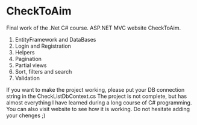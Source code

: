 # CheckToAim
Final work of the .Net C# course. 
ASP.NET MVC website CheckToAim. 
1) EntityFramework and DataBases 
2) Login and Registration 
3) Helpers
4) Pagination 
5) Partial views 
6) Sort, filters and search 
7) Validation

If you want to make the project working, please put your DB connection string in the CheckListDbContext.cs
The project is not complete, but has almost everything I have learned during a long course of C# programming.
You can also visit website to see how it is working.
Do not hesitate adding your chenges ;)
